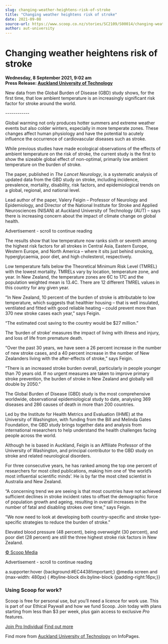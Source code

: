 ```yaml
---
slug: changing-weather-heightens-risk-of-stroke
title: "Changing weather heightens risk of stroke"
date: 2021-09-08
source-url: https://www.scoop.co.nz/stories/SC2109/S00014/changing-weather-heightens-risk-of-stroke.htm
author: aut-university
---
```

Changing weather heightens risk of stroke
=========================================

**Wednesday, 8 September 2021, 9:02 am**  
**Press Release: [Auckland University of Technology](https://info.scoop.co.nz/Auckland_University_of_Technology)**

New data from the Global Burden of Disease (GBD) study shows, for the first time, that low ambient temperature is an increasingly significant risk factor for stroke around the world.

\------------

Global warming not only produces hotter summers and extreme weather events but also colder winters, especially in more temperate zones. These changes affect human physiology and have the potential to acutely influence the occurrence of cardiovascular diseases such as stroke.

While previous studies have made ecological observations of the effects of ambient temperature on the risk of stroke, the current study is the first to show the sizeable global effect of non-optimal, primarily low ambient temperature on the burden of stroke.

The paper, published in _The Lancet Neurology_, is a systematic analysis of updated data from the GBD study on stroke, including incidence, prevalence, mortality, disability, risk factors, and epidemiological trends on a global, regional, and national level.

Lead author of the paper, Valery Feigin – Professor of Neurology and Epidemiology, and Director of the National Institute for Stroke and Applied Neurosciences (NISAN) at Auckland University of Technology (AUT) – says there is increasing concern about the impact of climate change on global health.

Advertisement - scroll to continue reading





The results show that low temperature now ranks sixth or seventh among the highest risk factors for all strokes in Central Asia, Eastern Europe, Western Europe, and North America – where it sits just behind smoking, hyperglycaemia, poor diet, and high cholesterol, respectively.

Low temperature falls below the Theoretical Minimum Risk Level (TMREL) with the lowest mortality. TMRELs vary by location, temperature zone, and year. In New Zealand, the temperature zones are 6C to 17C and the population weighted mean is 13.4C. There are 12 different TMREL values in this country for any given year.

“In New Zealand, 10 percent of the burden of stroke is attributable to low temperature, which suggests that healthier housing – that is well insulated, ventilated and fitted with good reliable heating – could prevent more than 370 new stroke cases each year,” says Feigin.

“The estimated cost saving to the country would be $27 million.”

The ‘burden of stroke’ measures the impact of living with illness and injury, and loss of life from premature death.

“Over the past 30 years, we have seen a 26 percent increase in the number of new stroke cases, and a 40 percent increase in the number of New Zealanders living with the after-effects of stroke,” says Feigin.

“There is an increased stroke burden overall, particularly in people younger than 70 years old. If no urgent measures are taken to improve primary stroke prevention, the burden of stroke in New Zealand and globally will double by 2050.”

The Global Burden of Disease (GBD) study is the most comprehensive worldwide, observational epidemiological study to date, analysing 369 diseases and 286 causes of death in more than 200 countries.

Led by the Institute for Health Metrics and Evaluation (IHME) at the University of Washington, with funding from the Bill and Melinda Gates Foundation, the GBD study brings together data and analysis from international researchers to help understand the health challenges facing people across the world.

Although he is based in Auckland, Feigin is an Affiliate Professor of the University of Washington, and principal contributor to the GBD study on stroke and related neurological disorders.

For three consecutive years, he has ranked among the top one percent of researchers for most cited publications, making him one of ‘the world’s most influential scientific minds’. He is by far the most cited scientist in Australia and New Zealand.

“A concerning trend we are seeing is that most countries have not achieved sufficient declines in stroke incident rates to offset the demographic force of population growth and ageing, resulting in overall increases in the number of fatal and disabling strokes over time,” says Feigin.

“We now need to look at developing both country-specific and stroke type-specific strategies to reduce the burden of stroke.”

Elevated blood pressure (48 percent), being overweight (30 percent), and poor diet (28 percent) are still the three highest stroke risk factors in New Zealand.

[© Scoop Media](http://www.scoop.co.nz/about/terms.html)  

Advertisement - scroll to continue reading



a.supporter:hover {background:#EC4438!important;} @media screen and (max-width: 480px) { #byline-block div.byline-block {padding-right:16px;}}

### Using Scoop for work?

Scoop is free for personal use, but you’ll need a licence for work use. This is part of our Ethical Paywall and how we fund Scoop. Join today with plans starting from less than $3 per week, plus gain access to exclusive _Pro_ features.  
  
[Join Pro Individual](https://pro.scoop.co.nz/Individual/?from=ProIn24) [Find out more](https://pro.scoop.co.nz/using-scoop-for-work/?from=ProIn24)

Find more from [Auckland University of Technology](https://info.scoop.co.nz/Auckland_University_of_Technology) on InfoPages.